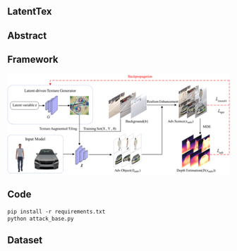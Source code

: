 ## LatentTex


## Abstract

## Framework
![image-framework](https://github.com/dongdong-lab/LatentTex/blob/main/framework.png)

## Code
```
pip install -r requirements.txt
python attack_base.py
```
## Dataset


